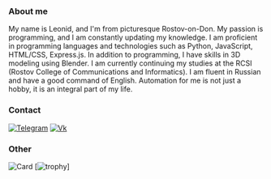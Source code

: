 ### About me
 My name is Leonid, and I'm from picturesque Rostov-on-Don. My passion is programming, and I am constantly updating my knowledge. I am proficient in programming languages and technologies such as Python, JavaScript, HTML/CSS, Express.js. In addition to programming, I have skills in 3D modeling using Blender. I am currently continuing my studies at the RCSI (Rostov College of Communications and Informatics). I am fluent in Russian and have a good command of English. Automation for me is not just a hobby, it is an integral part of my life.
### Contact
[![Telegram](https://img.shields.io/badge/telegram-%2326A5E4.svg?&style=for-the-badge&logo=telegram&logoColor=white)](https://t.me/horvitz)
[![Vk](https://img.shields.io/badge/vk-%234680C2.svg?&style=for-the-badge&logo=vk&logoColor=white)](https://vk.com/horvitz/)
### Other
![Card](https://github-readme-stats-git-masterrstaa-rickstaa.vercel.app/api?username=horv1tz&count_private=false&show_icons=true&bg_color=22272E&text_color=9F9F9F)
[![trophy](https://github-profile-trophy.vercel.app/?username=horv1tz&theme=monokai)]
